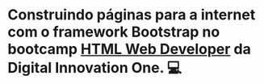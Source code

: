 # Construindo páginas para a internet com o framework Bootstrap no bootcamp [HTML Web Developer](https://web.digitalinnovation.one/track/html-web-developer) da Digital Innovation One. 💻
